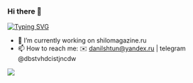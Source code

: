 ### Hi there 👋

<!--
**istillmissyou/istillmissyou** is a ✨ _special_ ✨ repository because its `README.md` (this file) appears on your GitHub profile.

Here are some ideas to get you started:

- 🔭 I’m currently working on ...
- 🌱 I’m currently learning ...
- 👯 I’m looking to collaborate on ...
- 🤔 I’m looking for help with ...
- 💬 Ask me about ...
- 📫 How to reach me: ...
- 😄 Pronouns: ...
- ⚡ Fun fact: ...
-->

[![Typing SVG](https://readme-typing-svg.herokuapp.com?font=Fira+Code&pause=1000&width=435&lines=Hi+there!;My+name+is+Danil+and+am+a+Python+developer)](https://git.io/typing-svg)
- 🔭 I’m currently working on shilomagazine.ru
- 📫 How to reach me: ✉️ danilshtun@yandex.ru | telegram @dbstvhdcistjncdw

![](https://komarev.com/ghpvc/?username=istillmissyou)
